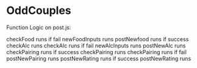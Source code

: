# OddCouples

Function Logic on post.js:

checkFood runs
 	if fail
 		newFoodInputs runs
 		postNewfood runs
 	if success
 		checkAlc runs
checkAlc runs
	if fail
 		newAlcInputs runs
		postNewAlc runs
 		checkPairing runs
 	if success
 		checkPairing runs
checkPairing runs
 	if fail
		postNewPairing runs
 		postNewRating runs
 	if success
 		postNewRating runs
